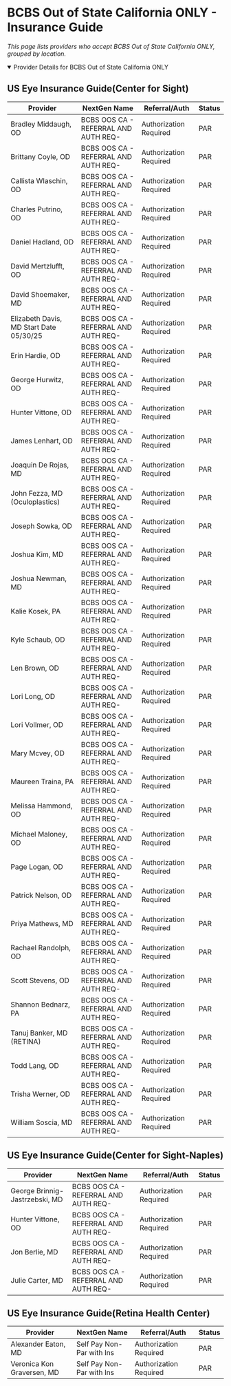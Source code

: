 # BCBS Out of State California ONLY - Insurance Guide

*This page lists providers who accept BCBS Out of State California ONLY, grouped by location.*

<details open><summary>Provider Details for BCBS Out of State California ONLY</summary>

## US Eye Insurance Guide(Center for Sight)

| Provider | NextGen Name | Referral/Auth | Status |
|----------|-------------|--------------|--------|
| Bradley Middaugh, OD | BCBS OOS CA - REFERRAL AND AUTH REQ- | Authorization Required | PAR |
| Brittany Coyle, OD | BCBS OOS CA - REFERRAL AND AUTH REQ- | Authorization Required | PAR |
| Callista Wlaschin, OD | BCBS OOS CA - REFERRAL AND AUTH REQ- | Authorization Required | PAR |
| Charles Putrino, OD | BCBS OOS CA - REFERRAL AND AUTH REQ- | Authorization Required | PAR |
| Daniel Hadland, OD | BCBS OOS CA - REFERRAL AND AUTH REQ- | Authorization Required | PAR |
| David Mertzlufft, OD | BCBS OOS CA - REFERRAL AND AUTH REQ- | Authorization Required | PAR |
| David Shoemaker, MD | BCBS OOS CA - REFERRAL AND AUTH REQ- | Authorization Required | PAR |
| Elizabeth Davis, MD                      Start Date 05/30/25 | BCBS OOS CA - REFERRAL AND AUTH REQ- | Authorization Required | PAR |
| Erin Hardie, OD | BCBS OOS CA - REFERRAL AND AUTH REQ- | Authorization Required | PAR |
| George Hurwitz, OD | BCBS OOS CA - REFERRAL AND AUTH REQ- | Authorization Required | PAR |
| Hunter Vittone, OD | BCBS OOS CA - REFERRAL AND AUTH REQ- | Authorization Required | PAR |
| James Lenhart, OD | BCBS OOS CA - REFERRAL AND AUTH REQ- | Authorization Required | PAR |
| Joaquin De Rojas, MD | BCBS OOS CA - REFERRAL AND AUTH REQ- | Authorization Required | PAR |
| John Fezza, MD (Oculoplastics) | BCBS OOS CA - REFERRAL AND AUTH REQ- | Authorization Required | PAR |
| Joseph Sowka, OD | BCBS OOS CA - REFERRAL AND AUTH REQ- | Authorization Required | PAR |
| Joshua Kim, MD | BCBS OOS CA - REFERRAL AND AUTH REQ- | Authorization Required | PAR |
| Joshua Newman, MD | BCBS OOS CA - REFERRAL AND AUTH REQ- | Authorization Required | PAR |
| Kalie Kosek, PA | BCBS OOS CA - REFERRAL AND AUTH REQ- | Authorization Required | PAR |
| Kyle Schaub, OD | BCBS OOS CA - REFERRAL AND AUTH REQ- | Authorization Required | PAR |
| Len Brown, OD | BCBS OOS CA - REFERRAL AND AUTH REQ- | Authorization Required | PAR |
| Lori Long, OD | BCBS OOS CA - REFERRAL AND AUTH REQ- | Authorization Required | PAR |
| Lori Vollmer, OD | BCBS OOS CA - REFERRAL AND AUTH REQ- | Authorization Required | PAR |
| Mary Mcvey, OD | BCBS OOS CA - REFERRAL AND AUTH REQ- | Authorization Required | PAR |
| Maureen Traina, PA | BCBS OOS CA - REFERRAL AND AUTH REQ- | Authorization Required | PAR |
| Melissa Hammond, OD | BCBS OOS CA - REFERRAL AND AUTH REQ- | Authorization Required | PAR |
| Michael Maloney, OD | BCBS OOS CA - REFERRAL AND AUTH REQ- | Authorization Required | PAR |
| Page Logan, OD | BCBS OOS CA - REFERRAL AND AUTH REQ- | Authorization Required | PAR |
| Patrick Nelson, OD | BCBS OOS CA - REFERRAL AND AUTH REQ- | Authorization Required | PAR |
| Priya Mathews, MD | BCBS OOS CA - REFERRAL AND AUTH REQ- | Authorization Required | PAR |
| Rachael Randolph, OD | BCBS OOS CA - REFERRAL AND AUTH REQ- | Authorization Required | PAR |
| Scott Stevens, OD | BCBS OOS CA - REFERRAL AND AUTH REQ- | Authorization Required | PAR |
| Shannon Bednarz, PA | BCBS OOS CA - REFERRAL AND AUTH REQ- | Authorization Required | PAR |
| Tanuj Banker, MD (RETINA) | BCBS OOS CA - REFERRAL AND AUTH REQ- | Authorization Required | PAR |
| Todd Lang, OD | BCBS OOS CA - REFERRAL AND AUTH REQ- | Authorization Required | PAR |
| Trisha Werner, OD | BCBS OOS CA - REFERRAL AND AUTH REQ- | Authorization Required | PAR |
| William Soscia, MD | BCBS OOS CA - REFERRAL AND AUTH REQ- | Authorization Required | PAR |

## US Eye Insurance Guide(Center for Sight-Naples)

| Provider | NextGen Name | Referral/Auth | Status |
|----------|-------------|--------------|--------|
| George Brinnig-Jastrzebski, MD | BCBS OOS CA - REFERRAL AND AUTH REQ- | Authorization Required | PAR |
| Hunter Vittone, OD | BCBS OOS CA - REFERRAL AND AUTH REQ- | Authorization Required | PAR |
| Jon Berlie, MD | BCBS OOS CA - REFERRAL AND AUTH REQ- | Authorization Required | PAR |
| Julie Carter, MD | BCBS OOS CA - REFERRAL AND AUTH REQ- | Authorization Required | PAR |

## US Eye Insurance Guide(Retina Health Center)

| Provider | NextGen Name | Referral/Auth | Status |
|----------|-------------|--------------|--------|
| Alexander Eaton, MD | Self Pay Non-Par with Ins | Authorization Required | PAR |
| Veronica Kon Graversen, MD | Self Pay Non-Par with Ins | Authorization Required | PAR |

</details>

